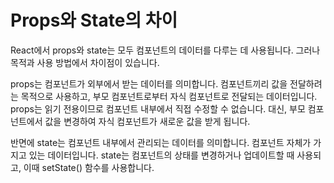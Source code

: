 # Props와 State의 차이

React에서 props와 state는 모두 컴포넌트의 데이터를 다루는 데 사용됩니다.
그러나 목적과 사용 방법에서 차이점이 있습니다.

props는 컴포넌트가 외부에서 받는 데이터를 의미합니다. 컴포넌트끼리 값을 전달하려는 목적으로 사용하고, 부모 컴포넌트로부터 자식 컴포넌트로 전달되는 데이터입니다.
props는 읽기 전용이므로 컴포넌트 내부에서 직접 수정할 수 없습니다.
대신, 부모 컴포넌트에서 값을 변경하여 자식 컴포넌트가 새로운 값을 받게 됩니다.

반면에 state는 컴포넌트 내부에서 관리되는 데이터를 의미합니다. 컴포넌트 자체가 가지고 있는 데이터입니다.
state는 컴포넌트의 상태를 변경하거나 업데이트할 때 사용되고, 이때 setState() 함수를 사용합니다.
